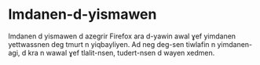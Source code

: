 # Imdanen-d-yismawen
Imdanen d yismawen d azegrir Firefox ara d-yawin awal ɣef yimdanen yettwassnen deg tmurt n yiqbayliyen.
Ad neg deg-sen tiwlafin n yimdanen-agi, d kra n wawal ɣef tlalit-nsen, tudert-nsen d wayen xedmen.
